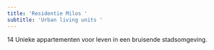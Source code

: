 ```yaml
---
title: 'Residentie Milos '
subtitle: 'Urban living units '
---
```


14 Unieke appartementen voor leven in een bruisende stadsomgeving.
